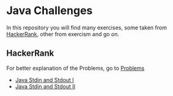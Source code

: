 # Java Challenges
In this repository you will find many exercises, some taken from [HackerRank](), other from exercism and go on. 

## HackerRank
For better explanation of the Problems, go to [Problems](HackerRank/problems.md)
- [Java Stdin and Stdout I](HackerRank/src/Introduction/ex00.java)
- [Java Stdin and Stdout II](HackerRank/src/Introduction/ex01.java)